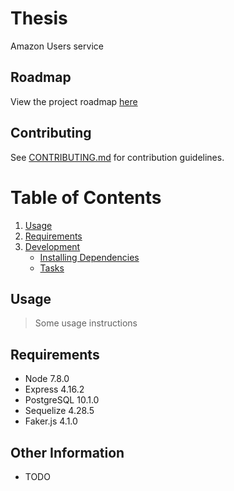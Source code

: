 # Thesis

Amazon Users service

## Roadmap

View the project roadmap [here](LINK_TO_DOC)

## Contributing

See [CONTRIBUTING.md](CONTRIBUTING.md) for contribution guidelines.

# Table of Contents

1. [Usage](#Usage)
2. [Requirements](#requirements)
3. [Development](#development)
    - [Installing Dependencies](#installing-dependencies)
    - [Tasks](#tasks)

## Usage

> Some usage instructions

## Requirements

- Node 7.8.0
- Express 4.16.2
- PostgreSQL 10.1.0
- Sequelize 4.28.5
- Faker.js 4.1.0

## Other Information

- TODO
